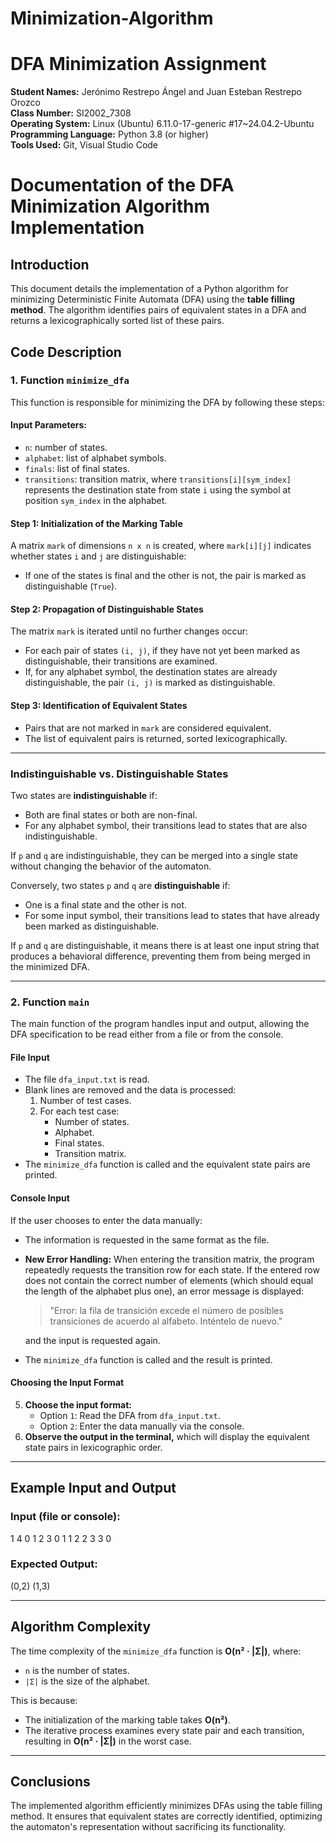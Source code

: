 # Minimization-Algorithm
# DFA Minimization Assignment

**Student Names:** Jerónimo Restrepo Ángel and Juan Esteban Restrepo Orozco  
**Class Number:** SI2002_7308  
**Operating System:** Linux (Ubuntu) 6.11.0-17-generic #17~24.04.2-Ubuntu  
**Programming Language:** Python 3.8 (or higher)  
**Tools Used:** Git, Visual Studio Code

# Documentation of the DFA Minimization Algorithm Implementation

## Introduction
This document details the implementation of a Python algorithm for minimizing Deterministic Finite Automata (DFA) using the **table filling method**. The algorithm identifies pairs of equivalent states in a DFA and returns a lexicographically sorted list of these pairs.

## Code Description

### 1. **Function `minimize_dfa`**
This function is responsible for minimizing the DFA by following these steps:

#### **Input Parameters:**
- `n`: number of states.
- `alphabet`: list of alphabet symbols.
- `finals`: list of final states.
- `transitions`: transition matrix, where `transitions[i][sym_index]` represents the destination state from state `i` using the symbol at position `sym_index` in the alphabet.

#### **Step 1: Initialization of the Marking Table**
A matrix `mark` of dimensions `n x n` is created, where `mark[i][j]` indicates whether states `i` and `j` are distinguishable:
- If one of the states is final and the other is not, the pair is marked as distinguishable (`True`).

#### **Step 2: Propagation of Distinguishable States**
The matrix `mark` is iterated until no further changes occur:
- For each pair of states `(i, j)`, if they have not yet been marked as distinguishable, their transitions are examined.
- If, for any alphabet symbol, the destination states are already distinguishable, the pair `(i, j)` is marked as distinguishable.

#### **Step 3: Identification of Equivalent States**
- Pairs that are not marked in `mark` are considered equivalent.
- The list of equivalent pairs is returned, sorted lexicographically.

---

### **Indistinguishable vs. Distinguishable States**

Two states are **indistinguishable** if:
- Both are final states or both are non-final.
- For any alphabet symbol, their transitions lead to states that are also indistinguishable.

If `p` and `q` are indistinguishable, they can be merged into a single state without changing the behavior of the automaton.

Conversely, two states `p` and `q` are **distinguishable** if:
- One is a final state and the other is not.
- For some input symbol, their transitions lead to states that have already been marked as distinguishable.

If `p` and `q` are distinguishable, it means there is at least one input string that produces a behavioral difference, preventing them from being merged in the minimized DFA.

---

### 2. **Function `main`**
The main function of the program handles input and output, allowing the DFA specification to be read either from a file or from the console.

#### **File Input**
- The file `dfa_input.txt` is read.
- Blank lines are removed and the data is processed:
  1. Number of test cases.
  2. For each test case:
     - Number of states.
     - Alphabet.
     - Final states.
     - Transition matrix.
- The `minimize_dfa` function is called and the equivalent state pairs are printed.

#### **Console Input**
If the user chooses to enter the data manually:
- The information is requested in the same format as the file.
- **New Error Handling:** When entering the transition matrix, the program repeatedly requests the transition row for each state. If the entered row does not contain the correct number of elements (which should equal the length of the alphabet plus one), an error message is displayed:
  > "Error: la fila de transición excede el número de posibles transiciones de acuerdo al alfabeto. Inténtelo de nuevo."
  
  and the input is requested again.
- The `minimize_dfa` function is called and the result is printed.

#### **Choosing the Input Format**
5. **Choose the input format:**
   - Option `1`: Read the DFA from `dfa_input.txt`.
   - Option `2`: Enter the data manually via the console.
6. **Observe the output in the terminal,** which will display the equivalent state pairs in lexicographic order.

---

## Example Input and Output
### **Input (file or console):**
1
4
0 1
2 3
0 1
1 2
2 3
3 0

### **Expected Output:**
(0,2) (1,3)

---

## Algorithm Complexity
The time complexity of the `minimize_dfa` function is **O(n² · |Σ|)**, where:
- `n` is the number of states.
- `|Σ|` is the size of the alphabet.

This is because:
- The initialization of the marking table takes **O(n²)**.
- The iterative process examines every state pair and each transition, resulting in **O(n² · |Σ|)** in the worst case.

---

## Conclusions
The implemented algorithm efficiently minimizes DFAs using the table filling method. It ensures that equivalent states are correctly identified, optimizing the automaton's representation without sacrificing its functionality.
